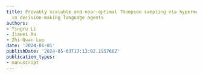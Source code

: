 ```yaml
---
title: Provably scalable and near-optimal Thompson sampling via hypermodel with applications
  in decision-making language agents
authors:
- Yingru Li
- Jiawei Xu
- Zhi-Quan Luo
date: '2024-01-01'
publishDate: '2024-05-03T17:13:02.195766Z'
publication_types:
- manuscript
---
```

